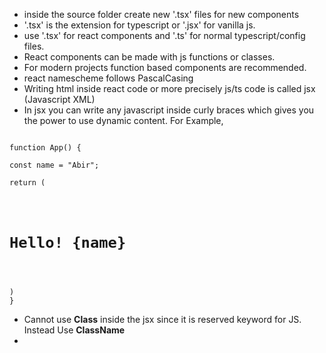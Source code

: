 - inside the source folder create new '.tsx' files for new components
- '.tsx' is the extension for typescript or '.jsx' for vanilla js.
- use '.tsx' for react components and '.ts' for normal typescript/config files.
- React components can be made with js functions or classes.
- For modern projects function based components are recommended.
- react namescheme follows PascalCasing
- Writing html inside react code or more precisely js/ts code is called jsx (Javascript XML)
- In jsx you can write any javascript inside curly braces which gives you the power to use dynamic content. For Example,
<code>
function App() {<br>
const name = "Abir";<br>
return (<br>
<div><br>
<h1>Hello! {name}</h1><br>
</div>
)
}
</code>

- Cannot use <b>Class</b> inside the jsx since it is reserved keyword for JS. Instead Use <b>ClassName</b>
- 
